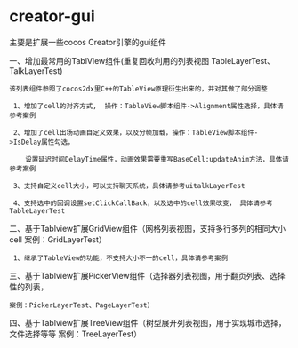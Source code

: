 # creator-gui
主要是扩展一些cocos Creator引擎的gui组件


一、增加最常用的TablView组件(重复回收利用的列表视图  TableLayerTest、TalkLayerTest)

    该列表组件参照了cocos2dx里C++的TableView原理衍生出来的，并对其做了部分调整
    
     1、增加了cell的对齐方式,  操作：TableView脚本组件->Alignment属性选择，具体请参考案例
     
     2、增加了cell出场动画自定义效果，以及分帧加载，操作：TableView脚本组件->IsDelay属性勾选，
     
        设置延迟时间DelayTime属性，动画效果需要重写BaseCell:updateAnim方法，具体请参考案例
     
     3、支持自定义cell大小，可以支持聊天系统，具体请参考uitalkLayerTest
     
     4、支持选中的回调设置setClickCallBack，以及选中的cell效果改变， 具体请参考TableLayerTest


二、基于Tablview扩展GridView组件（网格列表视图，支持多行多列的相同大小cell  案例：GridLayerTest）

     1、继承了TableView的功能，不支持大小不一的cell，具体请参考案例
    

三、基于Tablview扩展PickerView组件（选择器列表视图，用于翻页列表、选择性的列表，

    案例：PickerLayerTest、PageLayerTest）


四、基于Tablview扩展TreeView组件（树型展开列表视图，用于实现城市选择，文件选择等等  案例：TreeLayerTest）
